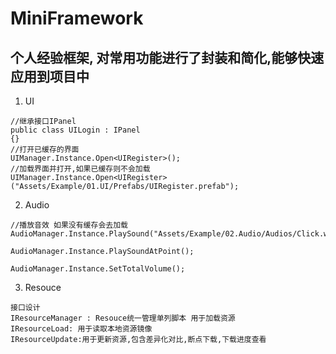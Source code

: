 # MiniFramework
## 个人经验框架, 对常用功能进行了封装和简化,能够快速应用到项目中

1. UI
```
//继承接口IPanel
public class UILogin : IPanel
{}
//打开已缓存的界面
UIManager.Instance.Open<UIRegister>();
//加载界面并打开,如果已缓存则不会加载
UIManager.Instance.Open<UIRegister>("Assets/Example/01.UI/Prefabs/UIRegister.prefab");
```
2. Audio
```
//播放音效 如果没有缓存会去加载
AudioManager.Instance.PlaySound("Assets/Example/02.Audio/Audios/Click.wav");

AudioManager.Instance.PlaySoundAtPoint();

AudioManager.Instance.SetTotalVolume();

```
3. Resouce
```
接口设计
IResourceManager : Resouce统一管理单列脚本 用于加载资源
IResourceLoad: 用于读取本地资源镜像
IResourceUpdate:用于更新资源,包含差异化对比,断点下载,下载进度查看
```
